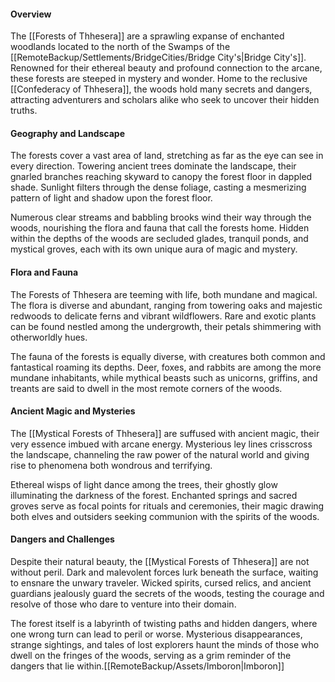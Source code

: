 #### Overview

The [[Forests of Thhesera]] are a sprawling expanse of enchanted woodlands located to the north of the Swamps of the [[RemoteBackup/Settlements/BridgeCities/Bridge City's|Bridge City's]]. Renowned for their ethereal beauty and profound connection to the arcane, these forests are steeped in mystery and wonder. Home to the reclusive [[Confederacy of Thhesera]], the woods hold many secrets and dangers, attracting adventurers and scholars alike who seek to uncover their hidden truths.

#### Geography and Landscape

The forests cover a vast area of land, stretching as far as the eye can see in every direction. Towering ancient trees dominate the landscape, their gnarled branches reaching skyward to canopy the forest floor in dappled shade. Sunlight filters through the dense foliage, casting a mesmerizing pattern of light and shadow upon the forest floor.

Numerous clear streams and babbling brooks wind their way through the woods, nourishing the flora and fauna that call the forests home. Hidden within the depths of the woods are secluded glades, tranquil ponds, and mystical groves, each with its own unique aura of magic and mystery.

#### Flora and Fauna

The Forests of Thhesera are teeming with life, both mundane and magical. The flora is diverse and abundant, ranging from towering oaks and majestic redwoods to delicate ferns and vibrant wildflowers. Rare and exotic plants can be found nestled among the undergrowth, their petals shimmering with otherworldly hues.

The fauna of the forests is equally diverse, with creatures both common and fantastical roaming its depths. Deer, foxes, and rabbits are among the more mundane inhabitants, while mythical beasts such as unicorns, griffins, and treants are said to dwell in the most remote corners of the woods.

#### Ancient Magic and Mysteries

The [[Mystical Forests of Thhesera]] are suffused with ancient magic, their very essence imbued with arcane energy. Mysterious ley lines crisscross the landscape, channeling the raw power of the natural world and giving rise to phenomena both wondrous and terrifying.

Ethereal wisps of light dance among the trees, their ghostly glow illuminating the darkness of the forest. Enchanted springs and sacred groves serve as focal points for rituals and ceremonies, their magic drawing both elves and outsiders seeking communion with the spirits of the woods.

#### Dangers and Challenges

Despite their natural beauty, the [[Mystical Forests of Thhesera]] are not without peril. Dark and malevolent forces lurk beneath the surface, waiting to ensnare the unwary traveler. Wicked spirits, cursed relics, and ancient guardians jealously guard the secrets of the woods, testing the courage and resolve of those who dare to venture into their domain.

The forest itself is a labyrinth of twisting paths and hidden dangers, where one wrong turn can lead to peril or worse. Mysterious disappearances, strange sightings, and tales of lost explorers haunt the minds of those who dwell on the fringes of the woods, serving as a grim reminder of the dangers that lie within.[[RemoteBackup/Assets/Imboron|Imboron]]
